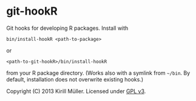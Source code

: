 git-hookR
=========

Git hooks for developing R packages. Install with

    bin/install-hookR <path-to-package>

or

    <path-to-git-hookR>/bin/install-hookR

from your R package directory.  (Works also with a symlink from `~/bin`.  By default, installation does not overwrite existing hooks.)


Copyright (C) 2013 Kirill Müller. Licensed under [GPL v3](http://www.gnu.org/copyleft/gpl.html).

